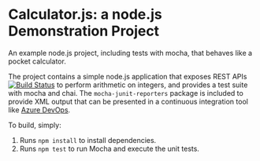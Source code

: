 Calculator.js: a node.js Demonstration Project
==============================================
An example node.js project, including tests with mocha, that behaves like
a pocket calculator.

The project contains a simple node.js application that exposes REST APIs
[![Build Status](https://dev.azure.com/ederpinillos/Integrating%20External%20Source%20Control%20with%20Azure%20Pipelines/_apis/build/status/pinillos19.calculator?branchName=master)](https://dev.azure.com/ederpinillos/Integrating%20External%20Source%20Control%20with%20Azure%20Pipelines/_build/latest?definitionId=5&branchName=master)
to perform arithmetic on integers, and provides a test suite with mocha
and chai.  The `mocha-junit-reporters` package is included to provide XML
output that can be presented in a continuous integration tool like
[Azure DevOps](https://azure.com/devops).

To build, simply:

1. Runs `npm install` to install dependencies.
2. Runs `npm test` to run Mocha and execute the unit tests.


